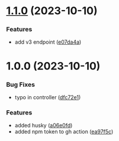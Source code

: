 # [1.1.0](https://github.com/lukasnerdware/semantic-release/compare/v1.0.0...v1.1.0) (2023-10-10)


### Features

* add v3 endpoint ([e07da4a](https://github.com/lukasnerdware/semantic-release/commit/e07da4ad3dcd7ef529ea19984fc1aefab75e89c5))

# 1.0.0 (2023-10-10)


### Bug Fixes

* typo in controller ([dfc72e1](https://github.com/lukasnerdware/semantic-release/commit/dfc72e1a69824a43a430202fb64a267f65d1c08f))


### Features

* added husky ([a06e0fd](https://github.com/lukasnerdware/semantic-release/commit/a06e0fd48f60e4c93d339c44e795a16edc036999))
* added npm token to gh action ([ea97f5c](https://github.com/lukasnerdware/semantic-release/commit/ea97f5cbfc74ec6dd55625d55885de431186ac82))

